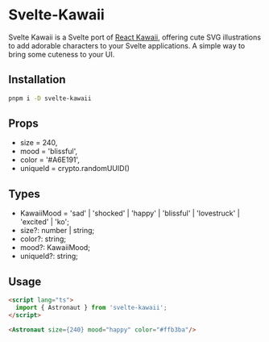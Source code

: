 # Svelte-Kawaii

Svelte Kawaii is a Svelte port of [React Kawaii](https://react-kawaii.vercel.app/), offering cute SVG illustrations to add adorable characters to your Svelte applications. A simple way to bring some cuteness to your UI.

## Installation

```sh
pnpm i -D svelte-kawaii
```

## Props

- size = 240,
- mood = 'blissful',
- color = '#A6E191',
- uniqueId = crypto.randomUUID()

## Types

- KawaiiMood = 'sad' | 'shocked' | 'happy' | 'blissful' | 'lovestruck' | 'excited' | 'ko';
- size?: number | string;
- color?: string;
- mood?: KawaiiMood;
- uniqueId?: string;

## Usage

```html
<script lang="ts">
  import { Astronaut } from 'svelte-kawaii';
</script>

<Astronaut size={240} mood="happy" color="#ffb3ba"/>
```
